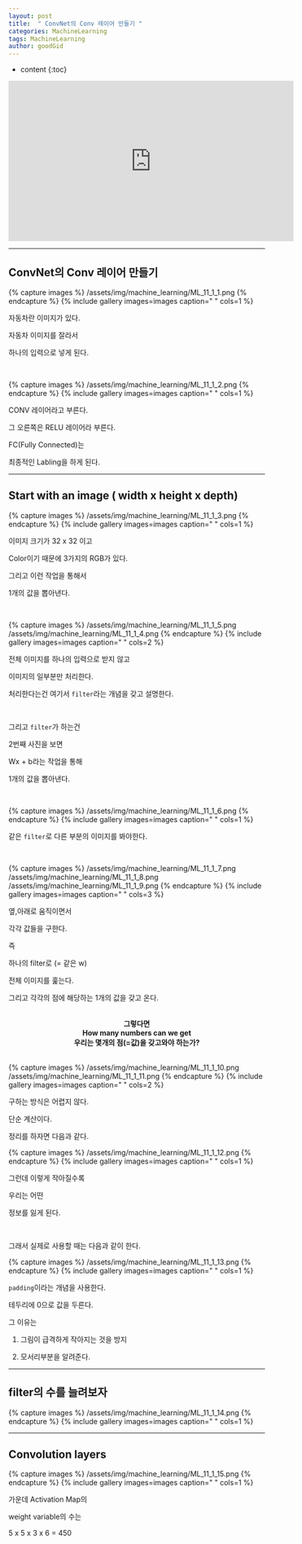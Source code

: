 ```yaml
---
layout: post
title:  " ConvNet의 Conv 레이어 만들기 "
categories: MachineLearning
tags: MachineLearning
author: goodGid
---
```

* content
{:toc}


<iframe width="560" height="315" src="https://www.youtube.com/embed/Em63mknbtWo" frameborder="0" allow="autoplay; encrypted-media" allowfullscreen></iframe>


---

## ConvNet의 Conv 레이어 만들기

{% capture images %}
/assets/img/machine_learning/ML_11_1_1.png
{% endcapture %}
{% include gallery images=images caption=" " cols=1 %} 

자동차란 이미지가 있다.

자동차 이미지를 잘라서 

하나의 입력으로 넣게 된다.

<br>

{% capture images %}
/assets/img/machine_learning/ML_11_1_2.png
{% endcapture %}
{% include gallery images=images caption=" " cols=1 %} 

CONV 레이어라고 부른다.

그 오른쪽은 RELU 레이어라 부른다.

FC(Fully Connected)는 

최종적인 Labling을 하게 된다.


---


## Start with an image ( width x height x depth)

{% capture images %}
/assets/img/machine_learning/ML_11_1_3.png
{% endcapture %}
{% include gallery images=images caption=" " cols=1 %} 

이미지 크기가 32 x 32 이고

Color이기 때문에 3가지의 RGB가 있다. 

그리고 이런 작업을 통해서

1개의 값을 뽑아낸다.



<br>

{% capture images %}
/assets/img/machine_learning/ML_11_1_5.png
/assets/img/machine_learning/ML_11_1_4.png
{% endcapture %}
{% include gallery images=images caption=" " cols=2 %} 

전체 이미지를 하나의 입력으로 받지 않고

이미지의 일부분만 처리한다.

처리한다는건 여기서 `filter`라는 개념을 갖고 설명한다. 

<br>

그리고 `filter`가 하는건 

2번째 사진을 보면

Wx + b라는 작업을 통해

1개의 값을 뽑아낸다.

<br>

{% capture images %}
/assets/img/machine_learning/ML_11_1_6.png
{% endcapture %}
{% include gallery images=images caption=" " cols=1 %} 

같은 `filter`로 다른 부분의 이미지를 봐야한다.

<br>


{% capture images %}
/assets/img/machine_learning/ML_11_1_7.png
/assets/img/machine_learning/ML_11_1_8.png
/assets/img/machine_learning/ML_11_1_9.png
{% endcapture %}
{% include gallery images=images caption=" " cols=3 %} 


옆,아래로 움직이면서

각각 값들을 구한다.

즉 

하나의 filter로 (= 같은 w)

전체 이미지를 훑는다.

그리고 각각의 점에 해당하는 1개의 값을 갖고 온다.

<br>


<center><b> 그렇다면 </b></center>

<center><b> How many numbers can we get </b></center>

<center><b> 우리는 몇개의 점(=값)을 갖고와야 하는가? </b></center>

<br>

{% capture images %}
/assets/img/machine_learning/ML_11_1_10.png
/assets/img/machine_learning/ML_11_1_11.png
{% endcapture %}
{% include gallery images=images caption=" " cols=2 %} 

구하는 방식은 어렵지 않다.

단순 계산이다.

정리를 하자면 다음과 같다.

{% capture images %}
/assets/img/machine_learning/ML_11_1_12.png
{% endcapture %}
{% include gallery images=images caption=" " cols=1 %} 

그런데 이렇게 작아질수록

우리는 어떤

정보를 잃게 된다.

<br>

 그래서 실제로 사용할 때는 다음과 같이 한다.


{% capture images %}
/assets/img/machine_learning/ML_11_1_13.png
{% endcapture %}
{% include gallery images=images caption=" " cols=1 %} 

`padding`이라는 개념을 사용한다.

테두리에 0으로 값을 두른다.

그 이유는

1. 그림이 급격하게 작아지는 것을 방지

2. 모서리부분을 알려준다.


---


## filter의 수를 늘려보자

{% capture images %}
/assets/img/machine_learning/ML_11_1_14.png
{% endcapture %}
{% include gallery images=images caption=" " cols=1 %} 


---

## Convolution layers

{% capture images %}
/assets/img/machine_learning/ML_11_1_15.png
{% endcapture %}
{% include gallery images=images caption=" " cols=1 %} 

가운데 Activation Map의 

weight variable의 수는

5 x 5 x 3 x 6 = 450



